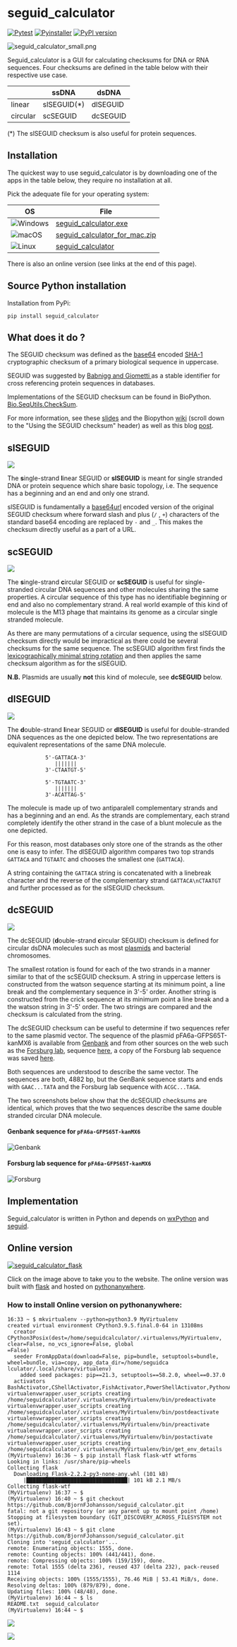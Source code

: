 # seguid_calculator

[![Pytest](https://github.com/BjornFJohansson/seguid_calculator/actions/workflows/test.yml/badge.svg)](https://github.com/BjornFJohansson/seguid_calculator/actions/workflows/test.yml)
[![Pyinstaller](https://github.com/BjornFJohansson/seguid_calculator/actions/workflows/pyinstaller.yml/badge.svg?branch=master)](https://github.com/BjornFJohansson/seguid_calculator/actions/workflows/pyinstaller.yml) [![PyPI version](https://badge.fury.io/py/seguid-calculator.svg)](https://badge.fury.io/py/seguid-calculator)

![seguid_calculator_small.png](images/seguid_calculator_small.png "seguid_calculator")

Seguid_calculator is a GUI for calculating checksums for DNA or RNA sequences.
Four checksums are defined in the table below with their respective use case.

|          | ssDNA        | dsDNA     |
|----------|--------------|-----------|
| linear   | slSEGUID(*)  | dlSEGUID  |
| circular | scSEGUID     | dcSEGUID  |

(*) The slSEGUID checksum is also useful for protein sequences.


## Installation

The quickest way to use seguid_calculator is by downloading one of the apps in the table below, they require
no installation at all.

 Pick the adequate file for your operating system:

| OS                             | File                              |
|--------------------------------|-----------------------------------|
| ![](images/win2.png "Windows") | [seguid_calculator.exe]()         |
| ![](images/mac2.png "macOS")   | [seguid_calculator_for_mac.zip]() |
| ![](images/tux2.png "Linux")   | [seguid_calculator]()             |

There is also an online version (see links at the end of this page).

## Source Python installation

Installation from PyPi:

    pip install seguid_calculator

## What does it do ?

The SEGUID checksum was defined as the [base64](https://en.wikipedia.org/wiki/Base64#URL_applications) encoded
[SHA-1](http://en.wikipedia.org/wiki/SHA-1) cryptographic checksum of a
primary biological sequence in uppercase.

SEGUID was suggested by [Babnigg and Giometti ](http://www.ncbi.nlm.nih.gov/pubmed/16858731)
as a stable identifier for cross referencing protein sequences in databases.

Implementations of the SEGUID checksum can be found in BioPython.
[Bio.SeqUtils.CheckSum](http://biopython.org/DIST/docs/api/Bio.SeqUtils.CheckSum-module.html).

For more information, see these [slides](https://www.nature.com/articles/npre.2007.278.1) and the Biopython
[wiki](https://biopython.org/wiki/SeqIO#Using_the_SEGUID_checksum) (scroll down to the "Using the SEGUID checksum" header)
as well as this blog [post](http://wiki.christophchamp.com/index.php/SEGUID).

## slSEGUID
![](images/slDNA.png)

The **s**ingle-strand **l**inear SEGUID or **slSEGUID** is meant for single stranded DNA
or protein sequence which share basic topology, i.e. The sequence has a beginning and an end and only one strand.

slSEGUID is fundamentally a [base64url](https://en.wikipedia.org/wiki/Base64#URL_applications) encoded version
of the original SEGUID checksum where forward slash and plus (`/` , `+`) characters of  the
standard base64 encoding are replaced by `-` and `_`.
This makes the checksum directly useful as a part of a URL.

## scSEGUID
![](images/scDNA.png)

The **s**ingle-strand **c**ircular SEGUID or **scSEGUID** is useful for single-stranded circular DNA sequences and other
molecules sharing the same properties. A circular sequence of this type has no identifiable beginning or end and also no
complementary strand. A real world example of this kind of molecule is the M13 phage that maintains its genome as a circular
single stranded molecule.

As there are many permutations of a circular sequence, using the slSEGUID checksum directly would be impractical as
there could be several checksums for the same sequence. The scSEGUID algorithm first finds
the [lexicographically minimal string rotation](http://en.wikipedia.org/wiki/Lexicographically_minimal_string_rotation)
and then applies the same checksum algorithm as for the slSEGUID.

**N.B.** Plasmids are usually **not** this kind of molecule, see **dcSEGUID** below.


## dlSEGUID
![](images/dlDNA-blunt.png)

The **d**ouble-strand **l**inear SEGUID or **dlSEGUID** is useful for double-stranded DNA sequences as the one depicted below.
The two representations are equivalent representations of the same DNA molecule.
```
            5'-GATTACA-3'
               |||||||
            3'-CTAATGT-5'

            5'-TGTAATC-3'
               |||||||
            3'-ACATTAG-5'
```

The molecule is made up of two antiparalell complementary strands and has a beginning and an end.
As the strands are complementary, each strand completely identify the other strand in the case of a blunt molecule as the one depicted.

For this reason, most databases only store one of the strands as the other one is easy to infer.
The dlSEGUID algorithm compares two top strands `GATTACA` and `TGTAATC` and chooses the smallest one (`GATTACA`).

A string containing the `GATTACA` string is concatenated with a linebreak character and the reverse of
the complementary strand `GATTACA\nCTAATGT` and further processed as for the slSEGUID checksum.

## dcSEGUID
![](images/dcDNA.png)

The dcSEGUID (**d**ouble-strand **c**ircular SEGUID) checksum is defined for circular dsDNA molecules such as
most [plasmids](http://en.wikipedia.org/wiki/Plasmid) and bacterial chromosomes.

The smallest rotation is found for each of the two strands in a manner similar to that of the scSEGUID checksum.
A string in uppercase letters is constructed from the watson sequence starting at its minimum point, a line break and the complementary
sequence in 3'-5' order. Another string is constructed from the crick sequence at its minimum point a line break and a the watson
string in 3'-5' order. The two strings are compared and the checksum is calculated from the string.

The dcSEGUID checksum can be useful to determine if two sequences refer to the same plasmid vector.
The sequence of the plasmid pFA6a-GFPS65T-kanMX6 is available from [Genbank](http://www.ncbi.nlm.nih.gov/nuccore/AJ002682) and
from other sources on the web such as the [Forsburg lab](https://dornsife.usc.edu/pombenet/), sequence [here](https://dornsife.usc.edu/pombenet/vectors/),
a copy of the Forsburg lab sequence was saved [here](https://gist.github.com/BjornFJohansson/d394362134338d5f1ff0).

Both sequences are understood to describe the same vector. The sequences are both, 4882 bp, but the GenBank sequence starts and
ends with `GAAC...TATA` and the Forsburg lab sequence with `ACGC...TAGA`.

The two screenshots below show that the dcSEGUID checksums are identical, which proves that the two sequences describe the same double
stranded circular DNA molecule.

#### Genbank sequence for `pFA6a-GFPS65T-kanMX6`

![Genbank](images/genbank.png "GenBank")

#### Forsburg lab sequence for `pFA6a-GFPS65T-kanMX6`

![Forsburg](images/forsburg.png "seguid_calculator")

## Implementation

Seguid_calculator is written in Python and depends on [wxPython](https://pypi.org/project/wxPython)
and [seguid](https://pypi.org/project/seguid).


## Online version

[![seguid_calculator_flask](images/seguid_calculator_flask.png)](http://seguidcalculator.pythonanywhere.com/)

Click on the image above to take you to the website.
The online version was built with [flask](https://github.com/pallets/flask) and hosted
on [pythonanywhere](https://www.pythonanywhere.com/).



### How to install Online version on pythonanywhere:
```
16:33 ~ $ mkvirtualenv --python=python3.9 MyVirtualenv
created virtual environment CPython3.9.5.final.0-64 in 13108ms
  creator CPython3Posix(dest=/home/seguidcalculator/.virtualenvs/MyVirtualenv, clear=False, no_vcs_ignore=False, global
=False)
  seeder FromAppData(download=False, pip=bundle, setuptools=bundle, wheel=bundle, via=copy, app_data_dir=/home/seguidca
lculator/.local/share/virtualenv)
    added seed packages: pip==21.3, setuptools==58.2.0, wheel==0.37.0
  activators BashActivator,CShellActivator,FishActivator,PowerShellActivator,PythonActivator,XonshActivator
virtualenvwrapper.user_scripts creating /home/seguidcalculator/.virtualenvs/MyVirtualenv/bin/predeactivate
virtualenvwrapper.user_scripts creating /home/seguidcalculator/.virtualenvs/MyVirtualenv/bin/postdeactivate
virtualenvwrapper.user_scripts creating /home/seguidcalculator/.virtualenvs/MyVirtualenv/bin/preactivate
virtualenvwrapper.user_scripts creating /home/seguidcalculator/.virtualenvs/MyVirtualenv/bin/postactivate
virtualenvwrapper.user_scripts creating /home/seguidcalculator/.virtualenvs/MyVirtualenv/bin/get_env_details
(MyVirtualenv) 16:36 ~ $ pip install flask flask-wtf wtforms
Looking in links: /usr/share/pip-wheels
Collecting flask
  Downloading Flask-2.2.2-py3-none-any.whl (101 kB)
     |████████████████████████████████| 101 kB 2.1 MB/s
Collecting flask-wtf
(MyVirtualenv) 16:37 ~ $
(MyVirtualenv) 16:40 ~ $ git checkout https://github.com/BjornFJohansson/seguid_calculator.git
fatal: not a git repository (or any parent up to mount point /home)
Stopping at filesystem boundary (GIT_DISCOVERY_ACROSS_FILESYSTEM not set).
(MyVirtualenv) 16:43 ~ $ git clone https://github.com/BjornFJohansson/seguid_calculator.git
Cloning into 'seguid_calculator'...
remote: Enumerating objects: 1555, done.
remote: Counting objects: 100% (441/441), done.
remote: Compressing objects: 100% (159/159), done.
remote: Total 1555 (delta 236), reused 437 (delta 232), pack-reused 1114
Receiving objects: 100% (1555/1555), 76.46 MiB | 53.41 MiB/s, done.
Resolving deltas: 100% (879/879), done.
Updating files: 100% (48/48), done.
(MyVirtualenv) 16:44 ~ $ ls
README.txt  seguid_calculator
(MyVirtualenv) 16:44 ~ $
```


![](images/pyany_setting1.png)


![](images/pyany_settings2.png)
